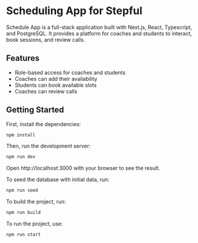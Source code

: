 # Scheduling App for Stepful 

Schedule App is a full-stack application built with Next.js, React, Typescript, and PostgreSQL. It provides a platform for coaches and students to interact, book sessions, and review calls.

## Features

- Role-based access for coaches and students
- Coaches can add their availability
- Students can book available slots
- Coaches can review calls

## Getting Started

First, install the dependencies:

```sh
npm install
```

Then, run the development server:

```sh
npm run dev
```

Open http://localhost:3000 with your browser to see the result.

To seed the database with initial data, run:

```sh
npm run seed
```

To build the project, run:

```sh
npm run build
```

To run the project, use:

```sh
npm run start
```